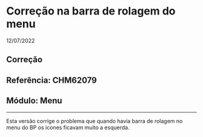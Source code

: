 # Correção na barra de rolagem do menu
12/07/2022
## Correção
## Referência: CHM62079
## Módulo: Menu
***

Esta versão corrige o problema que quando havia barra de rolagem no menu do BP os icones ficavam muito a esquerda.